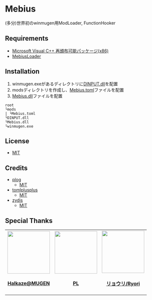 Mebius
============================
(多分)世界初のwinmugen用ModLoader, FunctionHooker

## Requirements
* [Microsoft Visual C++ 再頒布可能パッケージ(x86)](https://aka.ms/vs/17/release/vc_redist.x86.exe)
* [MebiusLoader](https://github.com/takexaz/MebiusLoader)

## Installation
1. winmugen.exeがあるディレクトリに[DINPUT.dll](https://github.com/takexaz/MebiusLoader/releases/latest/download/DINPUT.dll)を配置
2. modsディレクトリを作成し、[Mebius.toml](https://github.com/takexaz/Mebius/releases/download/0.0.2/Mebius.toml)ファイルを配置
3. [Mebius.dll](https://github.com/takexaz/Mebius/releases/latest/download/Mebius.dll)ファイルを配置
```
root
└mods
| └Mebius.toml
└DINPUT.dll
└Mebius.dll
└winmugen.exe
```
## License
* [MIT](LICENSE)

## Credits
- [plog](https://github.com/SergiusTheBest/plog)
    - [MIT](https://github.com/SergiusTheBest/plog/blob/199734337bec45e72956c4e82f848a716cbf7ac3/LICENSE)
- [tomlplusplus](https://github.com/marzer/tomlplusplus)
    - [MIT](https://github.com/marzer/tomlplusplus/blob/d8fa9a1fddc90254cac2366dde23f0b613bc1280/LICENSE)
- [zydis](https://github.com/zyantific/zydis)
    - [MIT](https://github.com/zyantific/zydis/blob/ba1e3cf3a64f668790164c005d1ee52f3d77cf76/LICENSE)

## Special Thanks
<table id='credit'>
<tr>
<td id='HalkazeMUGEN'>
<a href="https://github.com/HalkazeMUGEN">
    <img src="https://github.com/HalkazeMUGEN.png" width='140px'>
</a>
<h4 align='center'><a href='https://twitter.com/i/user/1411391549502492679'>Halkaze@MUGEN</a></h4>
</td>
<td id='PL'>
<a href="https://github.com/purpuraBib">
    <img src="https://github.com/purpuraBib.png" width='140px'>
</a>
<h4 align='center'><a href='https://twitter.com/i/user/1005782550814445568'>PL</a></h4>
</td>
<td id='Ryori514'>
<a href="https://github.com/Ryori514">
    <img src="https://github.com/Ryori514.png" width='140px'>
</a>
<h4 align='center'><a href='https://twitter.com/i/user/845146560887324673'>リョウリ/Ryori</a></h4>
</td>
</tr>
</table>
